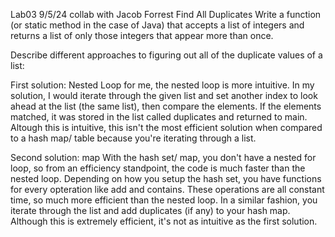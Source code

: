Lab03 9/5/24 collab with Jacob Forrest 
Find All Duplicates
Write a function (or static method in the case of Java) that accepts a list of integers and returns a list of only those integers that appear more than once.

Describe different approaches to figuring out all of the duplicate values of a list:

First solution: Nested Loop
for me, the nested loop is more intuitive. In my solution, I would iterate through the given list and set another index to look ahead at the list (the same list), then compare the elements. If the elements matched, it was stored in the list called duplicates and returned to main. Altough this is intuitive, this isn't the most efficient solution when compared to a hash map/ table because you're iterating through a list.

Second solution: map
With the hash set/ map, you don't have a nested for loop, so from an efficiency standpoint, the code is much faster than the nested loop. Depending on how you setup the hash set, you have functions for every opteration like add and contains. These operations are all constant time, so much more efficient than the nested loop. In a similar fashion, you iterate through the list and add duplicates (if any) to your hash map. Although this is extremely efficient, it's not as intuitive as the first solution. 